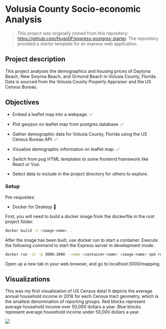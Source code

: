 # Volusia County Socio-economic Analysis

> This project was originally cloned from this repository: https://github.com/HugoDF/express-postgres-starter. The repository provided a starter template for an express web application. 

## Project description
This project analyses the demographics and housing prices of Daytona Beach, New Smyrna Beach, and Ormond Beach in Volusia County, Florida. Data is sourced from the Volusia County Property Appraiser and the US Census Bureau.

## Objectives

* Embed a leaflet map into a webpage. ✅ 

* Plot geojson on leaflet map from postgres database. ✅ 

* Gather demographic data for Volusia County, Florida using the US Census Bureau API. ✅ 

* Visualize demographic information on leaflet map. ✅ 

* Switch from pug HTML templates to some frontend framework like React or Vue.

* Select data to include in the project directory for others to explore. 

### Setup

Pre-requisites:

- Docker for Desktop 🐳

First, you will need to build a docker image from the dockerfile in the root project folder.

```sh
docker build -t <image-name> .
```

After the image has been built, use docker run to start a container. Execute the following command to start the Express server in development mode.

```sh
docker run -it -p 3000:3000 --name <container-name> <image-name> npm run dev
```

Open up a new tab in your web browser, and go to localhost:3000/mapping.

## Visualizations

This was my first visualization of US Census data! It depicts the average annual household income in 2018 for each Census tract geometry, which is the smallest denomination of reporting groups. Red blocks represent average household income over 50,000 dollars a year. Blue blocks represent average household income under 50,000 dollars a year. 

<img src=images/averageAnnualHouseholdIncome.PNG>

